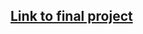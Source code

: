 ## [Link to final project](https://github.com/cristobella/datavisualization-fall2021/blob/76d7243d5d7daac439223a8792dc40479df45818/Final%20Project.md)
